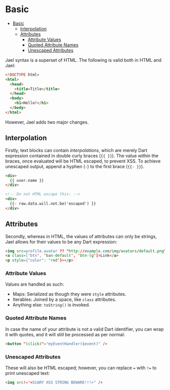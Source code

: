 # Basic

- [Basic](#basic)
  - [Interpolation](#interpolation)
  - [Attributes](#attributes)
    - [Attribute Values](#attribute-values)
    - [Quoted Attribute Names](#quoted-attribute-names)
    - [Unescaped Attributes](#unescaped-attributes)

Jael syntax is a superset of HTML. The following is valid both in HTML and Jael:

```html
<!DOCTYPE html>
<html>
  <head>
    <title>Title</title>
  </head>
  <body>
    <h1>Hello!</h1>
  </body>
</html>
```

However, Jael adds two major changes.

## Interpolation

Firstly, text blocks can contain _interpolations_, which are merely Dart expression contained in double curly braces (`{{ }}`). The value within the braces, once evaluated will be HTML escaped, to prevent XSS. To achieve unescaped output, append a hyphen (`-`) to the first brace (`{{- }}`).

```html
<div>
  {{ user.name }}
</div>

<!-- Do not HTML escape this: -->
<div>
  {{- raw.data.will.not.be('escaped') }}
</div>
```

## Attributes

Secondly, whereas in HTML, the values of attributes can only be strings, Jael allows for their values to be any Dart expression:

```html
<img src=profile.avatar ?? "http://example.com/img/avatars/default.png">
<a class=['btn', 'ban-default', 'btn-lg']>Link</a>
<p style={'color': 'red'}></p>
```

### Attribute Values

Values are handled as such:

- Maps: Serialized as though they were `style` attributes.
- Iterables: Joined by a space, like `class` attributes.
- Anything else: `toString()` is invoked.

### Quoted Attribute Names

In case the name of your attribute is not a valid Dart identifier, you can wrap it with quotes, and it will still be processed as per normal:

```html
<button "(click)"="myEventHandler($event)" />
```

### Unescaped Attributes

These will also be HTML escaped; however, you can replace `=` with `!=` to print unescaped text:

```html
<img src!="<SCARY XSS STRING BEWARE!!!>" />
```
